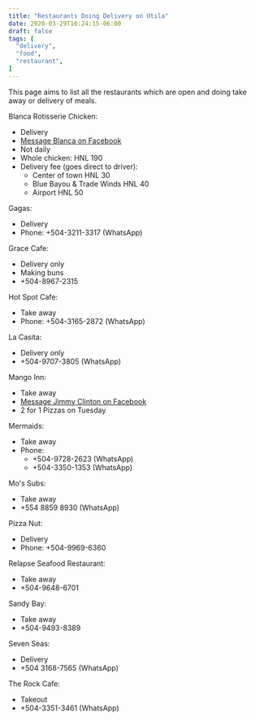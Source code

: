 ```yaml
---
title: "Restaurants Doing Delivery on Utila"
date: 2020-03-29T16:24:15-06:00
draft: false
tags: [
  "delivery",
  "food",
  "restaurant",
]
---
```


This page aims to list all the restaurants which are open and doing take away
or delivery of meals.

Blanca Rotisserie Chicken:
* Delivery
* [Message Blanca on Facebook](https://www.facebook.com/blanca.murphy)
* Not daily
* Whole chicken: HNL 190
* Delivery fee (goes direct to driver):
  * Center of town HNL 30
  * Blue Bayou & Trade Winds HNL 40
  * Airport HNL 50

Gagas:
* Delivery
* Phone: +504-3211-3317 (WhatsApp)

Grace Cafe:
* Delivery only
* Making buns
* +504-8967-2315

Hot Spot Cafe:
* Take away
* Phone: +504-3165-2872 (WhatsApp)

La Casita:
* Delivery only
* +504-9707-3805 (WhatsApp)

Mango Inn:
* Take away
* [Message Jimmy Clinton on Facebook](https://www.facebook.com/jimmy.clinton.35)
* 2 for 1 Pizzas on Tuesday

Mermaids:
* Take away
* Phone:
  * +504-9728-2623 (WhatsApp)
  * +504-3350-1353 (WhatsApp)

Mo's Subs:
* Take away
* +554 8859 8930 (WhatsApp)

Pizza Nut:
* Delivery
* Phone: +504-9969-6360

Relapse Seafood Restaurant:
* Take away
* +504-9648-6701

Sandy Bay:
* Take away
* +504-9493-8389

Seven Seas:
* Delivery
* +504 3168-7565 (WhatsApp)

The Rock Cafe:
* Takeout
* +504-3351-3461 (WhatsApp)
